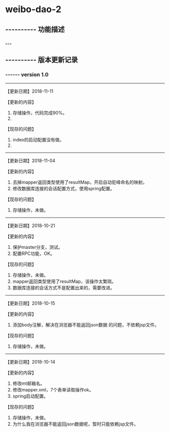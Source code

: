 # weibo-dao-2

## ---------- 功能描述

。。。

## ---------- 版本更新记录


### ------ version 1.0
----
【更新日期】2018-11-11

【更新的内容】
1. 存储操作，代码完成90%。
2. 

【现存的问题】
1. index的启动配置没有做。
2. 


----
【更新日期】2018-11-04

【更新的内容】
1. 去掉mapper返回类型使用了resultMap，开启自动驼峰命名的映射。
2. 修改数据库连接的会话配置方式，使用spring配置。

【现存的问题】
1. 存储操作，未做。

----
【更新日期】2018-10-21

【更新的内容】
1. 保护master分支，测试。
2. 配置RPC功能，OK。

【现存的问题】
1. 存储操作，未做。
2. mapper返回类型使用了resultMap，该操作太繁琐。
3. 数据库连接的会话方式不是配置出来的，需要改进。

----
【更新日期】2018-10-15

【更新的内容】
1. 添加body注解，解决在浏览器不能返回json数据 的问题，不依赖jsp文件。

【现存的问题】
1. 存储操作，未做。

----
【更新日期】2018-10-14

【更新的内容】
1. 修改mt邮箱名。
2. 修改mapper.xml，7个表单读取操作ok。
3. spring启动配置。

【现存的问题】
1. 存储操作，未做。
2. 为什么我在浏览器不能返回json数据呢，暂时只能依赖jsp文件。
